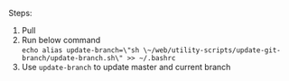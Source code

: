 Steps:

1) Pull
2) Run below command 
<br/> `echo alias update-branch=\"sh \~/web/utility-scripts/update-git-branch/update-branch.sh\" >> ~/.bashrc`
3) Use `update-branch` to update master and current branch
